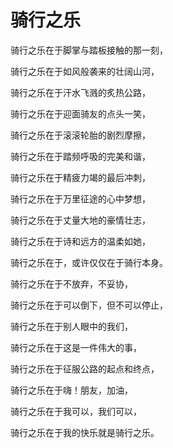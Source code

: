 # 骑行之乐

骑行之乐在于脚掌与踏板接触的那一刻，

骑行之乐在于如风般袭来的壮阔山河，

骑行之乐在于汗水飞溅的炙热公路，

骑行之乐在于迎面骑友的点头一笑，

骑行之乐在于滚滚轮胎的剧烈摩擦，

骑行之乐在于踏频呼吸的完美和谐，

骑行之乐在于精疲力竭的最后冲刺，

骑行之乐在于万里征途的心中梦想，

骑行之乐在于丈量大地的豪情壮志，

骑行之乐在于诗和远方的温柔如她，

骑行之乐在于，或许仅仅在于骑行本身。

骑行之乐在于不放弃，不妥协，

骑行之乐在于可以倒下，但不可以停止，

骑行之乐在于别人眼中的我们，

骑行之乐在于这是一件伟大的事，

骑行之乐在于征服公路的起点和终点，

骑行之乐在于嗨！朋友，加油，

骑行之乐在于我可以，我们可以，

骑行之乐在于我的快乐就是骑行之乐。